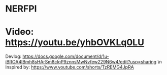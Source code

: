 # NERFPI 
# Video: https://youtu.be/yhbOVKLq0LU
Devlog: https://docs.google.com/document/d/1u-iBROA4lBmh8sHArSm8clqP9znnsMwNvfew229N6w4/edit?usp=sharing 
\n
Inspired by: https://www.youtube.com/shorts/TzREMG4JpRA

